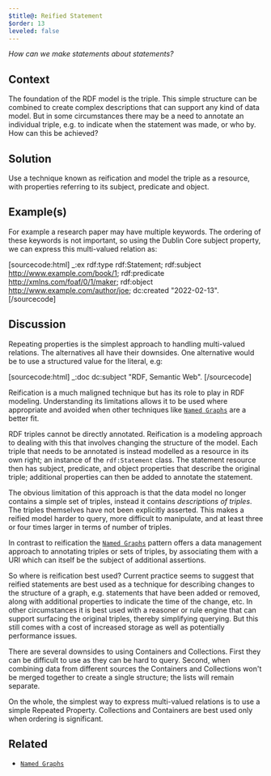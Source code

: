 ```yaml
---
$title@: Reified Statement
$order: 13
leveled: false
---
```


*How can we make statements about statements?*

## Context

The foundation of the RDF model is the triple. This simple structure can be combined to create complex descriptions that can support any kind of data model. But in some circumstances there may be a need to annotate an individual triple, e.g. to indicate when the statement was made, or who by. How can this be achieved?

## Solution

Use a technique known as reification and model the triple as a resource, with properties referring to its subject, predicate and object.

## Example(s)

For example a research paper may have multiple keywords. The ordering of these keywords is not important, so using the Dublin Core subject property, we can express this multi-valued relation as:

[sourcecode:html]
_:ex rdf:type rdf:Statement;
  rdf:subject <http://www.example.com/book/1>;
  rdf:predicate <http://xmlns.com/foaf/0/1/maker>;
  rdf:object <http://www.example.com/author/joe>;
    dc:created "2022-02-13".
[/sourcecode]

## Discussion

Repeating properties is the simplest approach to handling multi-valued relations. The alternatives all have their downsides. One alternative would be to use a structured value for the literal, e.g:

[sourcecode:html]
_:doc dc:subject "RDF, Semantic Web".
[/sourcecode]

Reification is a much maligned technique but has its role to play in RDF modeling. Understanding its limitations allows it to be used where appropriate and avoided when other techniques like [`Named Graphs`](../chapter-5/named-graphs) are a better fit.

RDF triples cannot be directly annotated. Reification is a modeling approach to dealing with this that involves changing the structure of the model. Each triple that needs to be annotated is instead modelled as a resource in its own right; an instance of the `rdf:Statement` class. The statement resource then has subject, predicate, and object properties that describe the original triple; additional properties can then be added to annotate the statement.

The obvious limitation of this approach is that the data model no longer contains a simple set of triples, instead it contains *descriptions of triples*. The triples themselves have not been explicitly asserted. This makes a reified model harder to query, more difficult to manipulate, and at least three or four times larger in terms of number of triples.

In contrast to reification the [`Named Graphs`](../chapter-5/named-graphs) pattern offers a data management approach to annotating triples or sets of triples, by associating them with a URI which can itself be the subject of additional assertions.

So where is reification best used? Current practice seems to suggest that reified statements are best used as a technique for describing changes to the structure of a graph, e.g. statements that have been added or removed, along with additional properties to indicate the time of the change, etc. In other circumstances it is best used with a reasoner or rule engine that can support surfacing the original triples, thereby simplifying querying. But this still comes with a cost of increased storage as well as potentially performance issues.

There are several downsides to using Containers and Collections. First they can be difficult to use as they can be hard to query. Second, when combining data from different sources the Containers and Collections won't be merged together to create a single structure; the lists will remain separate.

On the whole, the simplest way to express multi-valued relations is to use a simple Repeated Property. Collections and Containers are best used only when ordering is significant.

## Related

- [`Named Graphs`](../chapter-5/named-graphs)

